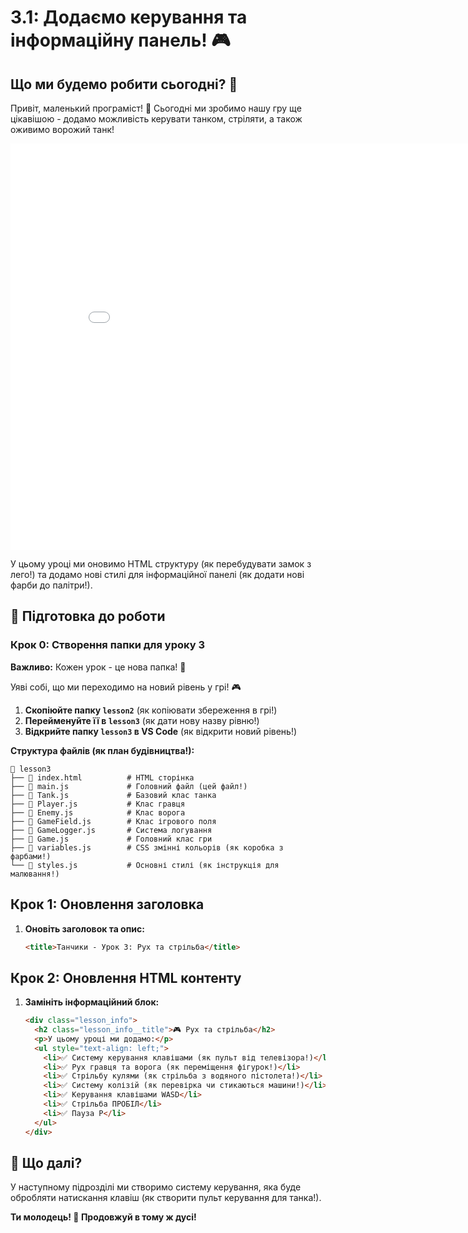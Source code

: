 # 3.1: Додаємо керування та інформаційну панель! 🎮

## Що ми будемо робити сьогодні? 🚀

Привіт, маленький програміст! 👋 Сьогодні ми зробимо нашу гру ще цікавішою - додамо можливість керувати танком, стріляти, а також оживимо ворожий танк!
<iframe width="850" height="650" src="/battle_city_js_course/tatu/game.html" frameborder="0" allowfullscreen></iframe>

У цьому уроці ми оновимо HTML структуру (як перебудувати замок з лего!) та додамо нові стилі для інформаційної панелі (як додати нові фарби до палітри!).

## 📁 Підготовка до роботи

### Крок 0: Створення папки для уроку 3

**Важливо:** Кожен урок - це нова папка! 📁

Уяві собі, що ми переходимо на новий рівень у грі! 🎮

1. **Скопіюйте папку `lesson2`** (як копіювати збереження в грі!)
2. **Перейменуйте її в `lesson3`** (як дати нову назву рівню!)
3. **Відкрийте папку `lesson3` в VS Code** (як відкрити новий рівень!)

**Структура файлів (як план будівництва!):**

```
📁 lesson3
├── 📄 index.html          # HTML сторінка
├── 📄 main.js             # Головний файл (цей файл!)
├── 📄 Tank.js             # Базовий клас танка
├── 📄 Player.js           # Клас гравця
├── 📄 Enemy.js            # Клас ворога
├── 📄 GameField.js        # Клас ігрового поля
├── 📄 GameLogger.js       # Система логування
├── 📄 Game.js             # Головний клас гри
├── 📄 variables.js        # CSS змінні кольорів (як коробка з фарбами!)
└── 📄 styles.js           # Основні стилі (як інструкція для малювання!)
```

## Крок 1: Оновлення заголовка

1. **Оновіть заголовок та опис:**
   ```html
   <title>Танчики - Урок 3: Рух та стрільба</title>
   ```
## Крок 2: Оновлення HTML контенту

1. **Замініть інформаційний блок:**

   ```html
   <div class="lesson_info">
     <h2 class="lesson_info__title">🎮 Рух та стрільба</h2>
     <p>У цьому уроці ми додамо:</p>
     <ul style="text-align: left;">
       <li>✅ Систему керування клавішами (як пульт від телевізора!)</li>
       <li>✅ Рух гравця та ворога (як переміщення фігурок!)</li>
       <li>✅ Стрільбу кулями (як стрільба з водяного пістолета!)</li>
       <li>✅ Систему колізій (як перевірка чи стикаються машини!)</li>
       <li>✅ Керування клавішами WASD</li>
       <li>✅ Стрільба ПРОБІЛ</li>
       <li>✅ Пауза P</li>
     </ul>
   </div>
   ```


## 🚀 Що далі?

У наступному підрозділі ми створимо систему керування, яка буде обробляти натискання клавіш (як створити пульт керування для танка!).

**Ти молодець! 🌟 Продовжуй в тому ж дусі!**
